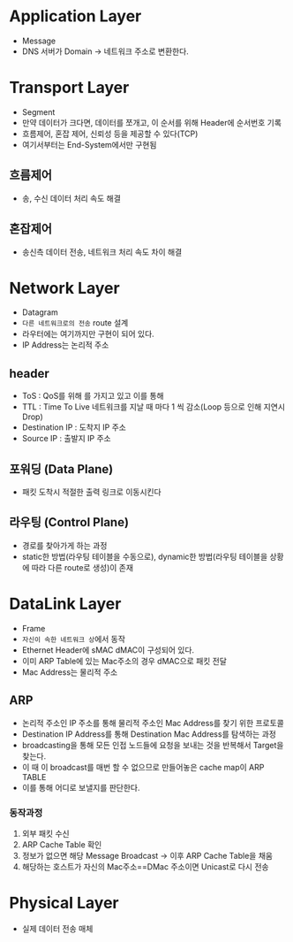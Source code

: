 # Application Layer
- Message
- DNS 서버가 Domain -> 네트워크 주소로 변환한다.

# Transport Layer
- Segment
- 만약 데이터가 크다면, 데이터를 쪼개고, 이 순서를 위해 Header에 순서번호 기록
- 흐름제어, 혼잡 제어, 신뢰성 등을 제공할 수 있다(TCP)
- 여기서부터는 End-System에서만 구현됨
## 흐름제어
- 송, 수신 데이터 처리 속도 해결
## 혼잡제어
- 송신측 데이터 전송, 네트워크 처리 속도 차이 해결

# Network Layer
- Datagram
- `다른 네트워크로의 전송` route 설계
- 라우터에는 여기까지만 구현이 되어 있다.
- IP Address는 논리적 주소
## header
- ToS : QoS를 위해 를 가지고 있고 이를 통해
- TTL : Time To Live 네트워크를 지날 때 마다 1 씩 감소(Loop 등으로 인해 지연시 Drop)
- Destination IP : 도착지 IP 주소
- Source IP : 출발지 IP 주소
## 포워딩 (Data Plane)
- 패킷 도착시 적절한 출력 링크로 이동시킨다

## 라우팅 (Control Plane)
- 경로를 찾아가게 하는 과정
- static한 방법(라우팅 테이블을 수동으로), dynamic한 방법(라우팅 테이블을 상황에 따라 다른 route로 생성)이 존재

# DataLink Layer
- Frame
- `자신이 속한 네트워크 상`에서 동작
- Ethernet Header에 sMAC dMAC이 구성되어 있다.
- 이미 ARP Table에 있는 Mac주소의 경우 dMAC으로 패킷 전달
- Mac Address는 물리적 주소
## ARP
- 논리적 주소인 IP 주소를 통해 물리적 주소인 Mac Address를 찾기 위한 프로토콜
- Destination IP Address를 통해 Destination Mac Address를 탐색하는 과정
- broadcasting을 통해 모든 인접 노드들에 요청을 보내는 것을 반복해서 Target을 찾는다.
- 이 때 이 broadcast를 매번 할 수 없으므로 만들어놓은 cache map이 ARP TABLE
- 이를 통해 어디로 보낼지를 판단한다.
### 동작과정
1. 외부 패킷 수신
1. ARP Cache Table 확인
1. 정보가 없으면 해당 Message Broadcast -> 이후 ARP Cache Table을 채움
1. 해당하는 호스트가 자신의 Mac주소==DMac 주소이면 Unicast로 다시 전송
# Physical Layer
- 실제 데이터 전송 매체
